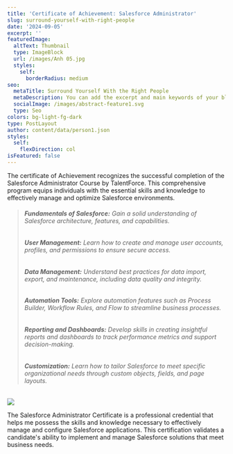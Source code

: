 ```yaml
---
title: 'Certificate of Achievement: Salesforce Administrator'
slug: surround-yourself-with-right-people
date: '2024-09-05'
excerpt: ''
featuredImage:
  altText: Thumbnail
  type: ImageBlock
  url: /images/Anh 05.jpg
  styles:
    self:
      borderRadius: medium
seo:
  metaTitle: Surround Yourself With the Right People
  metaDescription: You can add the excerpt and main keywords of your blog post here.
  socialImage: /images/abstract-feature1.svg
  type: Seo
colors: bg-light-fg-dark
type: PostLayout
author: content/data/person1.json
styles:
  self:
    flexDirection: col
isFeatured: false
---
```

The certificate of Achievement recognizes the successful completion of the Salesforce Administrator Course by TalentForce. This comprehensive program equips individuals with the essential skills and knowledge to effectively manage and optimize Salesforce environments.

> ######  **Fundamentals of Salesforce:** Gain a solid understanding of Salesforce architecture, features, and capabilities.
>
> ######  **User Management:** Learn how to create and manage user accounts, profiles, and permissions to ensure secure access.
>
> ######  **Data Management:** Understand best practices for data import, export, and maintenance, including data quality and integrity.
>
> ######  **Automation Tools:** Explore automation features such as Process Builder, Workflow Rules, and Flow to streamline business processes.
>
> ######  **Reporting and Dashboards:** Develop skills in creating insightful reports and dashboards to track performance metrics and support decision-making.
>
> ######  **Customization:** Learn how to tailor Salesforce to meet specific organizational needs through custom objects, fields, and page layouts.

![](/images/Anh%2005.jpg)

The Salesforce Administrator Certificate is a professional credential that helps me possess the skills and knowledge necessary to effectively manage and configure Salesforce applications. This certification validates a candidate's ability to implement and manage Salesforce solutions that meet business needs.
